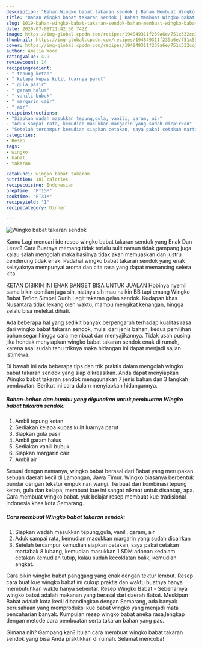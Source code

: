 ```yaml
---
description: "Bahan Wingko babat takaran sendok | Bahan Membuat Wingko babat takaran sendok Yang Sedap"
title: "Bahan Wingko babat takaran sendok | Bahan Membuat Wingko babat takaran sendok Yang Sedap"
slug: 1019-bahan-wingko-babat-takaran-sendok-bahan-membuat-wingko-babat-takaran-sendok-yang-sedap
date: 2020-07-08T21:42:30.742Z
image: https://img-global.cpcdn.com/recipes/194849311f239a6e/751x532cq70/wingko-babat-takaran-sendok-foto-resep-utama.jpg
thumbnail: https://img-global.cpcdn.com/recipes/194849311f239a6e/751x532cq70/wingko-babat-takaran-sendok-foto-resep-utama.jpg
cover: https://img-global.cpcdn.com/recipes/194849311f239a6e/751x532cq70/wingko-babat-takaran-sendok-foto-resep-utama.jpg
author: Amelia Wood
ratingvalue: 4.9
reviewcount: 14
recipeingredient:
- " tepung ketan"
- " kelapa kupas kulit luarnya parut"
- " gula pasir"
- " garam halus"
- " vanili bubuk"
- " margarin cair"
- " air"
recipeinstructions:
- "Siapkan wadah masukkan tepung,gula, vanili, garam, air"
- "Aduk sampai rata, kemudian masukkan margarin yang sudah dicairkan"
- "Setelah tercampur kemudian siapkan cetakan, saya pakai cetakan martabak 8 lubang, kemudian masukkan 1 SDM adonan kedalam cetakan kemudian tutup, kalau sudah kecoklatan balik, kemudian angkat."
categories:
- Resep
tags:
- wingko
- babat
- takaran

katakunci: wingko babat takaran 
nutrition: 181 calories
recipecuisine: Indonesian
preptime: "PT15M"
cooktime: "PT31M"
recipeyield: "1"
recipecategory: Dinner

---
```



![Wingko babat takaran sendok](https://img-global.cpcdn.com/recipes/194849311f239a6e/751x532cq70/wingko-babat-takaran-sendok-foto-resep-utama.jpg)

Kamu Lagi mencari ide resep wingko babat takaran sendok yang Enak Dan Lezat? Cara Buatnya memang tidak terlalu sulit namun tidak gampang juga. kalau salah mengolah maka hasilnya tidak akan memuaskan dan justru cenderung tidak enak. Padahal wingko babat takaran sendok yang enak selayaknya mempunyai aroma dan cita rasa yang dapat memancing selera kita.

KETAN DIBIKIN INI ENAK BANGET BISA UNTUK JUALAN Hobinya nyemil sama bikin cemilan juga sih, niatnya sih mau naikin BB tapi emang Wingko Babat Teflon Simpel Gurih Legit takaran gelas sendok. Kudapan khas Nusantara tidak lekang oleh waktu, mampu mengikat kenangan, hingga selalu bisa melekat dihati.

Ada beberapa hal yang sedikit banyak berpengaruh terhadap kualitas rasa dari wingko babat takaran sendok, mulai dari jenis bahan, kedua pemilihan bahan segar hingga cara membuat dan menyajikannya. Tidak usah pusing jika hendak menyiapkan wingko babat takaran sendok enak di rumah, karena asal sudah tahu triknya maka hidangan ini dapat menjadi sajian istimewa.


Di bawah ini ada beberapa tips dan trik praktis dalam mengolah wingko babat takaran sendok yang siap dikreasikan. Anda dapat menyiapkan Wingko babat takaran sendok menggunakan 7 jenis bahan dan 3 langkah pembuatan. Berikut ini cara dalam menyiapkan hidangannya.

<!--inarticleads1-->

##### Bahan-bahan dan bumbu yang digunakan untuk pembuatan Wingko babat takaran sendok:

1. Ambil  tepung ketan
1. Sediakan  kelapa kupas kulit luarnya parut
1. Siapkan  gula pasir
1. Ambil  garam halus
1. Sediakan  vanili bubuk
1. Siapkan  margarin cair
1. Ambil  air


Sesuai dengan namanya, wingko babat berasal dari Babat yang merupakan sebuah daerah kecil di Lamongan, Jawa Timur. Wingko biasanya berbentuk bundar dengan tekstur empuk nan wangi. Terbuat dari kombinasi tepung ketan, gula dan kelapa, membuat kue ini sangat nikmat untuk disantap, apa. Cara membuat wingko babat. yuk belajar resep membuat kue tradisional indonesia khas kota Semarang. 

<!--inarticleads2-->

##### Cara membuat Wingko babat takaran sendok:

1. Siapkan wadah masukkan tepung,gula, vanili, garam, air
1. Aduk sampai rata, kemudian masukkan margarin yang sudah dicairkan
1. Setelah tercampur kemudian siapkan cetakan, saya pakai cetakan martabak 8 lubang, kemudian masukkan 1 SDM adonan kedalam cetakan kemudian tutup, kalau sudah kecoklatan balik, kemudian angkat.


Cara bikin wingko babat panggang yang enak dengan tektur lembut. Resep cara buat kue wingko babat ini cukup praktis dan waktu buatnya hanya membutuhkan waktu hanya sebentar. Resep Wingko Babat - Sebenarnya wingko babat adalah makanan yang berasal dari daerah Babat. Meskipun Babat adalah kota kecil dibandingkan dengan Semarang, ada banyak perusahaan yang memproduksi kue babat wingko yang menjadi mata pencaharian banyak. Kumpulan resep wingko babat aneka rasa,lengkap dengan metode cara pembuatan serta takaran bahan yang pas. 

Gimana nih? Gampang kan? Itulah cara membuat wingko babat takaran sendok yang bisa Anda praktikkan di rumah. Selamat mencoba!
